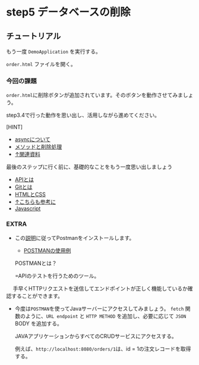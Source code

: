 # step5 データベースの削除
## チュートリアル

もう一度 `DemoApplication` を実行する。

`order.html` ファイルを開く。

### 今回の課題

`order.html`に削除ボタンが追加されています。そのボタンを動作させてみましょう。

step3.4で行った動作を思い出し、活用しながら進めてください。

[HINT]

- [asyncについて](https://qiita.com/soarflat/items/1a9613e023200bbebcb3)
- [メソッドと削除処理](https://midorigame-jo.com/spring-requestmapping/)
- [↑関連資料](https://qiita.com/soarflat/items/1a9613e023200bbebcb3)
 
最後のステップに行く前に、基礎的なことをもう一度思い出しましょう

- [APIとは](https://aws.amazon.com/what-is/api/)
- [Gitとは](https://www.sejuku.net/blog/5756)
- [HTMLとCSS](https://fastcoding.jp/blog/all/jquery/html-css-javascript/)
- [↑こちらも参考に](https://www.pc-master.jp/words/html-css.html)
- [Javascript](https://www.javadrive.jp/javascript/)

### EXTRA

- この[説明](https://yu-report.com/entry/postman/)に従ってPostmanをインストールします。
  - [POSTMANの使用例](https://rainbow-engine.com/postman-howto-intro/)
  
   POSTMANとは？
   
   =APIのテストを行うためのツール。

　  手早くHTTPリクエストを送信してエンドポイントが正しく機能しているか確認することができます。
  - 今度は`POSTMAN`を使ってJavaサーバーにアクセスしてみましょう。
    `fetch` 関数のように、`URL endpoint` と `HTTP METHOD` を追加し、必要に応じて `JSON` BODY を追加する。
    
    JAVAアプリケーションからすべてのCRUDサービスにアクセスする。
      
    例えば、`http://localhost:8080/orders/1`は、id = 1の注文レコードを取得する。